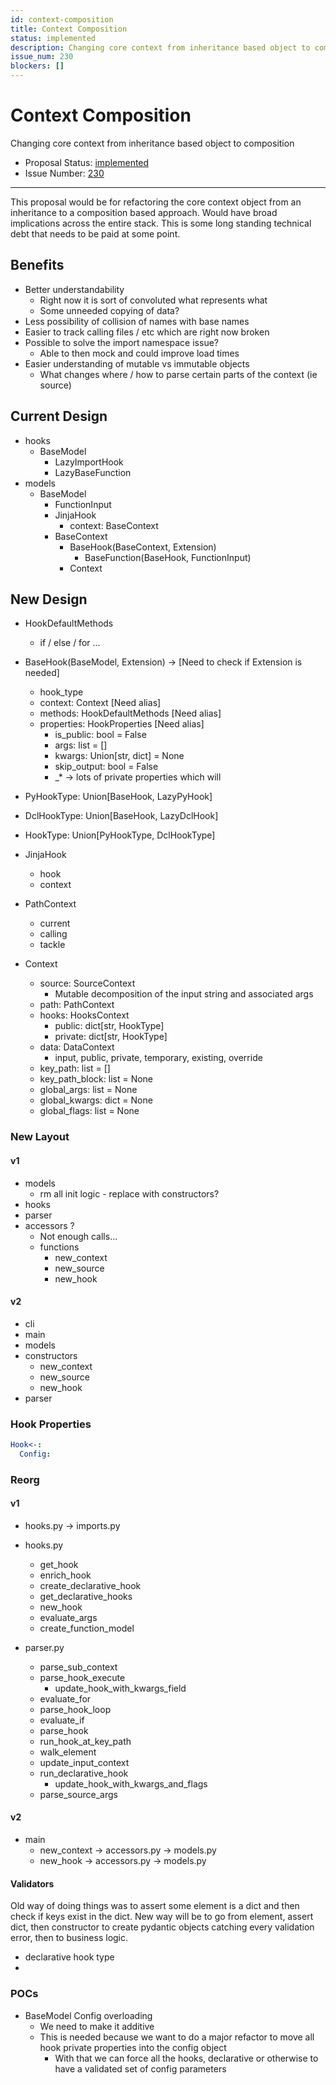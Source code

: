 ```yaml
---
id: context-composition
title: Context Composition
status: implemented
description: Changing core context from inheritance based object to composition
issue_num: 230
blockers: []
---
```

[//]: # (--start-header--DO NOT MODIFY)

# Context Composition

Changing core context from inheritance based object to composition

- Proposal Status: [implemented](README.md#status)
- Issue Number: [230](https://github.com/sudoblockio/tackle/issue/230)
---
[//]: # (--end-header--start-body--MODIFY)

This proposal would be for refactoring the core context object from an inheritance to a composition based approach. Would have broad implications across the entire stack. This is some long standing technical debt that needs to be paid at some point.  

## Benefits

- Better understandability
    - Right now it is sort of convoluted what represents what
    - Some unneeded copying of data?
- Less possibility of collision of names with base names
- Easier to track calling files / etc which are right now broken
- Possible to solve the import namespace issue?
  - Able to then mock and could improve load times
- Easier understanding of mutable vs immutable objects
  - What changes where / how to parse certain parts of the context (ie source)

## Current Design

- hooks
  - BaseModel
    - LazyImportHook
    - LazyBaseFunction
- models
  - BaseModel
    - FunctionInput
    - JinjaHook
      - context: BaseContext
    - BaseContext
      - BaseHook(BaseContext, Extension)
        - BaseFunction(BaseHook, FunctionInput)
      - Context

## New Design

- HookDefaultMethods
  - if / else / for ...
- BaseHook(BaseModel, Extension) -> [Need to check if Extension is needed]
    - hook_type
    - context: Context [Need alias]
    - methods: HookDefaultMethods [Need alias]
    - properties: HookProperties [Need alias]
      - is_public: bool = False
      - args: list = []
      - kwargs: Union[str, dict] = None
      - skip_output: bool = False
      - _* -> lots of private properties which will

- PyHookType: Union[BaseHook, LazyPyHook]
- DclHookType: Union[BaseHook, LazyDclHook]
- HookType: Union[PyHookType, DclHookType]
- JinjaHook
  - hook
  - context
- PathContext
  - current
  - calling
  - tackle
- Context
  - source: SourceContext
    - Mutable decomposition of the input string and associated args
  - path: PathContext
  - hooks: HooksContext
    - public: dict[str, HookType]
    - private: dict[str, HookType]
  - data: DataContext
    - input, public, private, temporary, existing, override
  - key_path: list = []
  - key_path_block: list = None
  - global_args: list = None
  - global_kwargs: dict = None
  - global_flags: list = None

### New Layout

#### v1

- models
  - rm all init logic - replace with constructors?
- hooks
- parser
- accessors ?
  - Not enough calls...
  - functions
    - new_context
    - new_source
    - new_hook

#### v2

- cli
- main
- models
- constructors
  - new_context
  - new_source
  - new_hook
- parser

### Hook Properties

```yaml
Hook<-:
  Config:  
```

### Reorg

#### v1

- hooks.py -> imports.py
- hooks.py
  - get_hook
  - enrich_hook
  - create_declarative_hook
  - get_declarative_hooks
  - new_hook
  - evaluate_args
  - create_function_model

- parser.py
  - parse_sub_context
  - parse_hook_execute
    - update_hook_with_kwargs_field
  - evaluate_for
  - parse_hook_loop
  - evaluate_if
  - parse_hook
  - run_hook_at_key_path
  - walk_element
  - update_input_context
  - run_declarative_hook
    - update_hook_with_kwargs_and_flags
  - parse_source_args

#### v2

- main
  - new_context -> accessors.py -> models.py
  - new_hook -> accessors.py -> models.py

#### Validators

Old way of doing things was to assert some element is a dict and then check if keys exist in the dict. New way will be to go from element, assert dict, then constructor to create pydantic objects catching every validation error, then to business logic.  

- declarative hook type
-

### POCs

- BaseModel Config overloading
  - We need to make it additive
  - This is needed because we want to do a major refactor to move all hook private properties into the config object
    - With that we can force all the hooks, declarative or otherwise to have a validated set of config parameters
